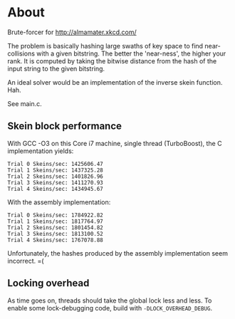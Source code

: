 About
=====

Brute-forcer for http://almamater.xkcd.com/

The problem is basically hashing large swaths of key space to find
near-collisions with a given bitstring. The better the 'near-ness', the higher
your rank. It is computed by taking the bitwise distance from the hash of the
input string to the given bitstring.

An ideal solver would be an implementation of the inverse skein function. Hah.

See main.c.

Skein block performance
-----------------------

With GCC -O3 on this Core i7 machine, single thread (TurboBoost), the C
implementation yields:

    Trial 0 Skeins/sec: 1425606.47
    Trial 1 Skeins/sec: 1437325.28
    Trial 2 Skeins/sec: 1401826.96
    Trial 3 Skeins/sec: 1411270.93
    Trial 4 Skeins/sec: 1434945.67

With the assembly implementation:

    Trial 0 Skeins/sec: 1784922.82
    Trial 1 Skeins/sec: 1817764.97
    Trial 2 Skeins/sec: 1801454.82
    Trial 3 Skeins/sec: 1813100.52
    Trial 4 Skeins/sec: 1767078.88

Unfortunately, the hashes produced by the assembly implementation seem
incorrect. =(

Locking overhead
----------------

As time goes on, threads should take the global lock less and less. To enable
some lock-debugging code, build with `-DLOCK_OVERHEAD_DEBUG`.
